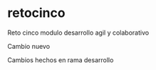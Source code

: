 # retocinco
Reto cinco modulo desarrollo agil y colaborativo


Cambio nuevo


Cambios hechos en rama desarrollo